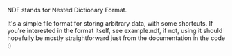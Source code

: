 NDF stands for Nested Dictionary Format.

It's a simple file format for storing arbitrary data, with some shortcuts.
If you're interested in the format itself, see example.ndf, if not, using it should hopefully
be mostly straightforward just from the documentation in the code :)
